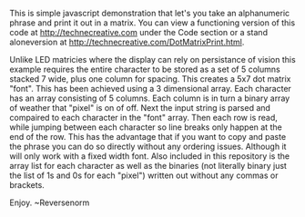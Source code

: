 
This is simple javascript demonstration that let's you take an alphanumeric phrase and print it out in a matrix. You can view a functioning version of this code at http://technecreative.com under the Code section or a stand aloneversion at http://technecreative.com/DotMatrixPrint.html.

Unlike LED matricies where the display can rely on persistance of vision this example requires the entire character to be stored as a set of 5 columns stacked 7 wide, plus one column for spacing. This creates a 5x7 dot matrix "font". This has been achieved using a 3 dimensional array. Each character has an array consisting of 5 columns. Each column is in turn a binary array of weather that "pixel" is on of off. Next the input string is parsed and compaired to each character in the "font" array. Then each row is read, while jumping between each character so line breaks only happen at the end of the row. This has the advantage that if you want to copy and paste the phrase you can do so directly without any ordering issues. Although it will only work with a fixed width font. Also included in this repository is the array list for each character as well as the binaries (not literally binary just the list of 1s and 0s for each "pixel") written out without any commas or brackets. 

Enjoy.
~Reversenorm



